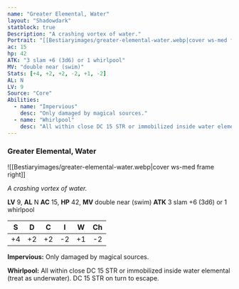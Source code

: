 ```yaml
---
name: "Greater Elemental, Water"
layout: "Shadowdark"
statblock: true
Description: "A crashing vortex of water."
Portrait: "[[Bestiaryimages/greater-elemental-water.webp|cover ws-med frame right]]"
ac: 15
hp: 42
ATK: "3 slam +6 (3d6) or 1 whirlpool"
MV: "double near (swim)"
Stats: [+4, +2, +2, -2, +1, -2]
AL: N
LV: 9
Source: "Core"
Abilities:
  - name: "Impervious"
    desc: "Only damaged by magical sources."
  - name: "Whirlpool"
    desc: "All within close DC 15 STR or immobilized inside water elemental (treat as underwater). DC 15 STR on turn to escape."
---
```


### Greater Elemental, Water

![[Bestiaryimages/greater-elemental-water.webp|cover ws-med frame right]]

_A crashing vortex of water._

**LV** 9, **AL** N
**AC** 15, **HP** 42, **MV** double near (swim)
**ATK** 3 slam +6 (3d6) or 1 whirlpool

|  S  |  D  |  C  |  I  |  W  |  Ch  |
|:---:|:---:|:---:|:---:|:---:|:----:|
| +4 | +2 | +2 | -2 | +1 | -2 |

**Impervious:** Only damaged by magical sources.

**Whirlpool:** All within close DC 15 STR or immobilized inside water elemental (treat as underwater). DC 15 STR on turn to escape.

